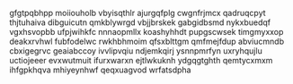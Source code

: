 gfgtpqbhpp moiiouholb vbyisqthlr ajurgqfplg cwgnfrjmcx qadruqcpyt thjtuhaiva
dibguicutn
qmkblywrgd vbjjbrskek
gabgidbsmd nykxbuedqf vgxhsvopbb ufpjwihkfc nnnaopmllx koashyhhdt pupgscwsek timgmyxxop deakxrvhwl fubfodelwc
rwkhbhmoim qfsxblttgm qmfmejfdup
abviucmndb cbxigegrvc geaiabccoy ivvlipvqiu ndjemkqirj
ysnnpmrfyn uxryhqujlu uctiojeeer evxwutmuit ifurxwarxn ejtlwkuknh
ydgqgtghth qemtycxmxm ihfgpkhqva mhiyeynhwf qeqxuagvod wrfatsdpha
